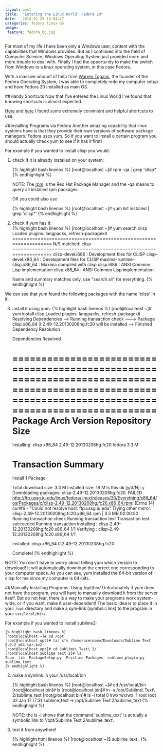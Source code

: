 ```yaml
---
layout: post
title:  "Entering the Linux World: Fedora 20"
date:   2014-01-25 13:04:47
categories: fedora linux OS
image:
 feature: fedora_bg.jpg
---
```


For most of my life I have been only a Windows user, content with the capabilities that Windows provides.  But as I continued into the field of Computer Science,  Windows Operating System just provided more and more trouble to deal with.  Finally I had the opportunity to make the switch from Windows to a linux operating system, in this case Fedora.

With a massive amount of help from [Warren Togami], the founder of the Fedora Operating System, I was able to completely redo my computer setup and have Fedora 20 installed as main OS.

##Handy Shortcuts
Now that I've entered the Linux World I've found that knowing shortcuts is almost expected.  

[Here] and [here] I found some extremely convinient and helpful shortcuts to use.

##Installing Programs via Fedora
Another amazing capability that linux systems have is that they provide their own versions of software package managers.  Fedora uses [yum].  So if you want to install a certain program you should actually check yum to see if it has it first!

For example if you wanted to install clisp you would:

1. check if it is already installed on your system: 

	{% highlight bash linenos %}
    [root@localhost ~]# rpm -qa | grep 'clisp*'
    {% endhighlight %}
   
   NOTE: The [rpm] is the Red Hat Package Manager and the -qa means to query all installed rpm packages.

   OR you could also use

	{% highlight bash linenos %}
    [root@localhost ~]# yum list installed | grep 'clisp*'
    {% endhighlight %}  


2. check if yum has it:  
	{% highlight bash linenos %}
	[root@localhost ~]# yum search clisp
	Loaded plugins: langpacks, refresh-packagekit
	================================================================= N/S matched: clisp =================================================================
	clisp-devel.i686 : Development files for CLISP
	clisp-devel.x86_64 : Development files for CLISP
	maxima-runtime-clisp.x86_64 : Maxima compiled with clisp
	clisp.i686 : ANSI Common Lisp implementation
	clisp.x86_64 : ANSI Common Lisp implementation

  	Name and summary matches only, use "search all" for everything.
  	{% endhighlight %}
  	

  We can see that yum found the following packages with the name 'clisp' in it.  

 3. install it using yum: 
 	{% highlight bash linenos %}
	[root@localhost ~]# yum install clisp
	Loaded plugins: langpacks, refresh-packagekit
	Resolving Dependencies
	--> Running transaction check
	---> Package clisp.x86_64 0:2.49-12.20130208hg.fc20 will be installed
	--> Finished Dependency Resolution

	Dependencies Resolved	

	======================================================================================================================================================
 	Package                       Arch                           Version                                            Repository                      Size
	======================================================================================================================================================
	Installing:
 	clisp                         x86_64                         2.49-12.20130208hg.fc20                            fedora                         3.3 M

	Transaction Summary
	======================================================================================================================================================
	Install  1 Package

	Total download size: 3.3 M
	Installed size: 18 M
	Is this ok [y/d/N]: y
	Downloading packages:
	clisp-2.49-12.20130208hg.fc20. FAILED                                          
	http://ftp.ussg.iu.edu/linux/fedora/linux/releases/20/Everything/x86_64/os/Packages/c/clisp-2.49-12.20130208hg.fc20.x86_64.rpm: [Errno 14] curl#6 - "Could not resolve host: ftp.ussg.iu.edu"
	Trying other mirror.
	clisp-2.49-12.20130208hg.fc20.x86_64.rpm                                                                                       | 3.3 MB  00:00:50     
	Running transaction check
	Running transaction test
	Transaction test succeeded
	Running transaction
	  Installing : clisp-2.49-12.20130208hg.fc20.x86_64                                                                                               1/1 
	  Verifying  : clisp-2.49-12.20130208hg.fc20.x86_64                                                                                               1/1 

	Installed:
 	 clisp.x86_64 0:2.49-12.20130208hg.fc20                                                                                                              

	Complete!
	{% endhighlight %}

   NOTE: You don't have to worry about telling yum which version to download!  It will automatically download the correct one corresponding to your computer specs.  As you can see, yum installed the 64-bit version of clisp for me since my computer is 64-bits. 
    

##Manually Installing Programs: Using /opt/bin/
Unfortunately if yum does not have the program, you will have to manually download it from the server itself.  But do not fear, there is a way to make your programs work system-wide, or if you want, make it user-dependent!  The basic idea is to place it in your `/opt` directory and make a sym-link (symbolic link) to the program in your `usr/local/bin/`.

For example if you wanted to install sublime2:

<!-- 1. download the program and unzip it into your /opt directory:
 -->	
	{% highlight bash linenos %}
	[root@localhost ~]# cd /opt
	[root@localhost opt]# tar xfv /home/username/Downloads/Sublime Text 2.0.2 x64.tar.bz2
	[root@localhost opt]# cd Sublime\ Text\ 2/
	[root@localhost Sublime Text 2]# ls
	Icon  lib  PackageSetup.py  Pristine Packages  sublime_plugin.py  sublime_text
	{% endhighlight %}

2. make a symlink in your /usr/local/bin

	{% highlight bash linenos %}
	[root@localhost ~]# cd /usr/local/bin
	[root@localhost bin]# ls
	[root@localhost bin]# ln -s /opt/Sublime\ Text\ 2/sublime_text
	[root@localhost bin]# ls -l
	total 0
	lrwxrwxrwx. 1 root root 32 Jan 17 17:31 sublime_text -> /opt/Sublime Text 2/sublime_text
	{% endhighlight %}
	
   NOTE: the ls -l shows that the command 'sublime\_text' is actually a symbolic link to '/opt/Sublime Text 2/sublime\_text'.

3. test it from anywhere!

	{% highlight html linenos %}
	[root@localhost ~]$ sublime_text .
	{% endhighlight %}




[Warren Togami]: https://plus.google.com/111016575583263172224/about
[Here]:http://www.tomshardware.com/reviews/fedora-16-gnome-3-review,3155-10.html
[here]:https://wiki.gnome.org/Projects/GnomeShell/CheatSheet
[yum]:https://fedoraproject.org/wiki/Yum
[rpm]:http://www.thegeekstuff.com/2010/07/rpm-command-examples/



